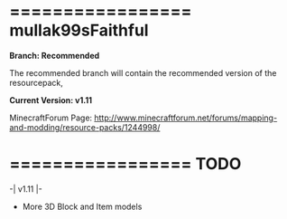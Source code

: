 
=================
mullak99sFaithful
=================

**Branch: Recommended**

The recommended branch will contain the recommended version of the resourcepack,

**Current Version: v1.11**

MinecraftForum Page: http://www.minecraftforum.net/forums/mapping-and-modding/resource-packs/1244998/

=================
TODO
=================

-| v1.11 |-

- More 3D Block and Item models